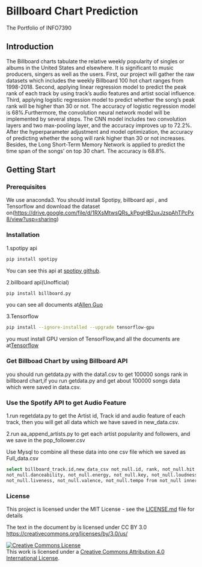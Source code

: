 # Billboard Chart Prediction
The Portfolio of INFO7390
## Introduction
The Billboard charts tabulate the relative weekly popularity of singles or albums in the United States and
elsewhere. It is significant to music producers, singers as well as the users.
First, our project will gather the raw datasets which includes the weekly Billboard 100 hot chart ranges from
1998-2018. Second, applying linear regression model to predict the peak rank of each track by using track’s
audio features and artist social influence. Third, applying logistic regression model to predict whether the song’s
peak rank will be higher than 30 or not. The accuracy of logistic regression model is 68%.Furthermore, the
convolution neural network model will be implemented by several steps. The CNN model includes two
convolution layers and two max-pooling layer, and the accuracy improves up to 72.2%. After the
hyperparameter adjustment and model optimization, the accuracy of predicting whether the song will rank
higher than 30 or not increases. Besides, the Long Short-Term Memory Network is applied to predict the time
span of the songs’ on top 30 chart. The accuracy is 68.8%.
## Getting Start

### Prerequisites
We use anaconda3.
You should install Spotipy, billboard api , and Tensorflow and download the dataset on(https://drive.google.com/file/d/1RXsMtwsQRs_kPpgHB2uxJzspAhTPcPx8/view?usp=sharing)

### Installation
1.spotipy api
```bash
pip install spotipy
```
You can see this api at [spotipy github](https://github.com/plamere/spotipy).

2.billboard api(Unofficial)
```bash
pip install billboard.py
```
you can see all documents at[Allen Guo](https://github.com/guoguo12/billboard-charts)

3.Tensorflow
```bash
pip install --ignore-installed --upgrade tensorflow-gpu 
```
you must install GPU version of TensorFlow,and all the documents are at[Tensorflow](https://www.tensorflow.org/?hl=zh-cn)

### Get Billboad Chart by using Billboard API
you should run getdata.py with the data1.csv to get 100000 songs rank in billboard chart,if you run getdata.py and get about 100000 songs data which were saved in data.csv.

### Use the Spotify API to get Audio Feature
1.run regetdata.py to get the Artist id, Track id and audio feature of each track, then you will get all data which we have saved in new_data.csv. 

2.run aa_append_artists.py to get each artist popularity and followers, and we save in the pop_follower.csv

Use Mysql to combine all these data into one csv file which we saved as Full_data.csv

```bash
select billboard_track.id,new_data_csv not_null.id, rank, not_null.hit, not_null.title, not_null.artist, not_null.artist_popularity, not_null.followers, not_null.popularity,
not_null.danceability, not_null.energy, not_null.key, not_null.loudness, not_null.mode, not_null.speechiness, not_null.acousticness, not_null.instrumentalness,
not_null.liveness, not_null.valence, not_null.tempo from not_null inner join pop on not_null.artist = pop.artist and not_null.title =pop.title
```

### License
This project is licensed under the MIT License - see the [LICENSE.md](https://github.com/WPF9500/7390-Portfolio/blob/master/LICENSE) file for details

The text in the document by <Penffei Wang> is licensed under CC BY 3.0 https://creativecommons.org/licenses/by/3.0/us/
  
<a rel="license" href="http://creativecommons.org/licenses/by/4.0/"><img alt="Creative Commons License" style="border-width:0" src="https://i.creativecommons.org/l/by/4.0/88x31.png" /></a><br />This work is licensed under a <a rel="license" href="http://creativecommons.org/licenses/by/4.0/">Creative Commons Attribution 4.0 International License</a>.
